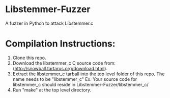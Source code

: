# Libstemmer-Fuzzer
A fuzzer in Python to attack Libstemmer.c

# Compilation Instructions:
1. Clone this repo.
2. Download the libstemmer_c C source code from: (http://snowball.tartarus.org/download.html).
3. Extract the libstemmer_c tarball into the top level folder of this repo. The name needs to be "libstemmer_c" Ex. Your source code for libstemmer_c should reside in Libstemmer-Fuzzer/libstemmer_c/
4. Run "make" at the top level directory. 
